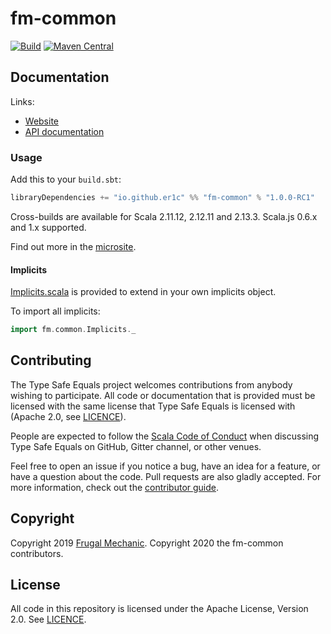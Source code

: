 # fm-common

[![Build](https://github.com/er1c/fm-common/workflows/Continuous%20Integration/badge.svg?branch=main)](https://github.com/er1c/fm-common/actions?query=branch%3Amain+workflow%3A%22Continuous+Integration%22) [![Maven Central](https://maven-badges.herokuapp.com/maven-central/io.github.er1c/fm-common_2.13/badge.svg)](https://maven-badges.herokuapp.com/maven-central/io.github.er1c/fm-common_2.13)

## Documentation

Links:

- [Website](https://er1c.github.io/fm-common/)
- [API documentation](https://er1c.github.io/fm-common/api/)

### Usage

Add this to your `build.sbt`:

```scala
libraryDependencies += "io.github.er1c" %% "fm-common" % "1.0.0-RC1"
```

Cross-builds are available for Scala 2.11.12, 2.12.11 and 2.13.3.  Scala.js 0.6.x and 1.x supported.

Find out more in the [microsite](https://er1c.github.io/fm-common/).

#### Implicits

[Implicits.scala](core/jvm/src/main/scala/fm/common/Implicits.scala) is provided to extend in your own implicits object.

To import all implicits:

```scala
import fm.common.Implicits._
```

## Contributing

The Type Safe Equals project welcomes contributions from anybody wishing to participate.  All code or documentation that is provided must be licensed with the same license that Type Safe Equals is licensed with (Apache 2.0, see [LICENCE](./LICENSE.md)).

People are expected to follow the [Scala Code of Conduct](./CODE_OF_CONDUCT.md) when discussing Type Safe Equals on GitHub, Gitter channel, or other venues.

Feel free to open an issue if you notice a bug, have an idea for a feature, or have a question about the code. Pull requests are also gladly accepted. For more information, check out the [contributor guide](./CONTRIBUTING.md).

## Copyright

Copyright 2019 [Frugal Mechanic](http://frugalmechanic.com).
Copyright 2020 the fm-common contributors.

## License

All code in this repository is licensed under the Apache License, Version 2.0.  See [LICENCE](./LICENSE.md).
